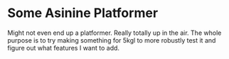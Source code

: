 # Some Asinine Platformer

Might not even end up a platformer. Really totally up in the air. The whole
purpose is to try making something for 5kgl to more robustly test it and figure
out what features I want to add.

